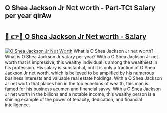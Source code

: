 ## O Shea Jackson Jr N𝚎t w𝚘rth - Part-TCt S𝚊lary per year qirAw

# <h2><a href="http://gc1z56x.nevu.top/?p=O+Shea+Jackson+Jr">🔗 👉🔴 O Shea Jackson Jr N𝚎t w𝚘rth - S𝚊lary</a></h2>

[![O Shea Jackson Jr N𝚎t W𝚘rth](https://i.imgur.com/Oavwk0R.jpeg)](http://gc1z56x.nevu.top/?p=O+Shea+Jackson+Jr)
What is O Shea Jackson Jr n𝚎t w𝚘rth? What is O Shea Jackson Jr s𝚊lary per year?
With a O Shea Jackson Jr net worth that is impressive, this wealthy individual is among the wealthiest in his profession. His salary is substantial, but it is only a fraction of O Shea Jackson Jr net worth, which is believed to be amplified by his numerous business interests and valuable real estate holdings. With a O Shea Jackson Jr net worth that places him in the top echelons of wealth, this man is famed for his business acumen and financial savvy. With a O Shea Jackson Jr net worth in the billions and a notable income, this wealthy person is a shining example of the power of tenacity, dedication, and financial intelligence.
